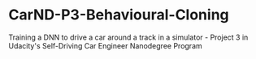 # CarND-P3-Behavioural-Cloning
Training a DNN to drive a car around a track in a simulator - Project 3 in Udacity's Self-Driving Car Engineer Nanodegree Program
